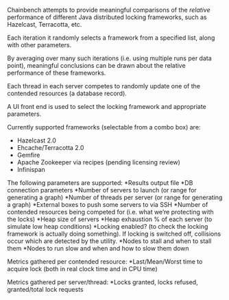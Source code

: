  Chainbench attempts to provide meaningful comparisons of the *relative* performance
of different Java distributed locking frameworks, such as Hazelcast, Terracotta, etc.

Each iteration it randomly selects a framework from a specified list, along with other parameters.

By averaging over many such iterations (i.e. using multiple runs per data point), meaningful conclusions
can be drawn about the relative performance of these frameworks.

Each thread in each server competes to randomly update one of the contended resources (a database record).

A UI front end is used to select the locking framework and appropriate parameters.

Currently supported frameworks (selectable from a combo box) are:
* Hazelcast 2.0
* Ehcache/Terracotta 2.0
* Gemfire
* Apache Zookeeper via recipes (pending licensing review)
* Infinispan

The following parameters are supported:
*Results output file
*DB connection parameters
*Number of servers to launch (or range for generating a graph)
*Number of threads per server (or range for generating a graph)
*External boxes to push some servers to via SSH
*Number of contended resources being competed for (i.e. what we’re protecting with the locks)
*Heap size of servers
*Heap exhaustion % of each server (to simulate low heap conditions)
*Locking enabled?  (to check the locking framework is actually doing something). If locking is switched off, collisions occur which are detected by the utility.
*Nodes to stall and when to stall them
*Nodes to run slow and when and how to slow them down

Metrics gathered per contended resource:
*Last/Mean/Worst time to acquire lock  (both in real clock time and in CPU time)

Metrics gathered per server/thread:
*Locks granted, locks refused,   granted/total lock requests


